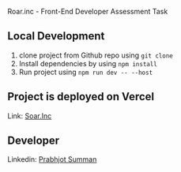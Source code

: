 Roar.inc - Front-End Developer Assessment Task

## Local Development

1. clone project from Github repo using `git clone`
2. Install dependencies by using `npm install`
3. Run project using `npm run dev -- --host`

## Project is deployed on Vercel 
Link: [Soar.Inc](https://soar-ui.vercel.app/)

## Developer
Linkedin: [Prabhjot Summan](https://linkedin.com/in/prabhjotsumman/)